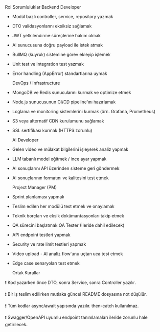 Rol Sorumluluklar
Backend Developer

- Modül bazlı controller, service, repository yazmak
- DTO validasyonlarını eksiksiz sağlamak
- JWT yetkilendirme süreçlerine hakim olmak
- AI sunucusuna doğru payload ile istek atmak
- BullMQ (kuyruk) sistemine görev ekleyip işlemek
- Unit test ve integration test yazmak
- Error handling (AppError) standartlarına uymak


  DevOps / Infrastructure

- MongoDB ve Redis sunucularını kurmak ve optimize etmek
- Node.js sunucusunun CI/CD pipeline'ını hazırlamak
- Loglama ve monitoring sistemlerini kurmak (örn. Grafana, Prometheus)
- S3 veya alternatif CDN kurulumunu sağlamak
- SSL sertifikası kurmak (HTTPS zorunlu)


  AI Developer

- Gelen video ve mülakat bilgilerini işleyerek analiz yapmak
- LLM tabanlı model eğitmek / ince ayar yapmak
- AI sonuçlarını API üzerinden sisteme geri göndermek
- AI sonuçlarının formatını ve kalitesini test etmek


  Project Manager (PM)

- Sprint planlaması yapmak
- Teslim edilen her modülü test etmek ve onaylamak
- Teknik borçları ve eksik dokümantasyonları takip etmek
- QA sürecini başlatmak
  QA Tester (İleride dahil edilecek)
- API endpoint testleri yapmak
- Security ve rate limit testleri yapmak
- Video upload - AI analiz flow'unu uçtan uca test etmek
- Edge case senaryoları test etmek


  Ortak Kurallar

❗ Kod yazarken önce DTO, sonra Service, sonra Controller yazılır.

❗ Bir iş teslim edilirken mutlaka güncel README dosyasına not düşülür.

❗ Tüm kodlar async/await yapısında yazılır. then-catch kullanılmaz.

❗ Swagger/OpenAPI uyumlu endpoint tanımlamaları ileride zorunlu hale getirilecek.
